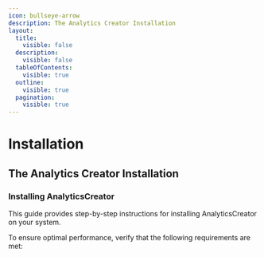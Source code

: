 ```yaml
---
icon: bullseye-arrow
description: The Analytics Creator Installation
layout:
  title:
    visible: false
  description:
    visible: false
  tableOfContents:
    visible: true
  outline:
    visible: true
  pagination:
    visible: true
---
```


# Installation

## The Analytics Creator Installation

### Installing AnalyticsCreator

This guide provides step-by-step instructions for installing AnalyticsCreator on your system.

To ensure optimal performance, verify that the following requirements are met:

